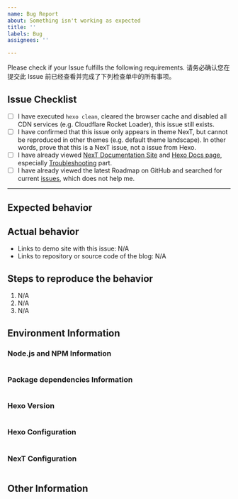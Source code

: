 ```yaml
---
name: Bug Report
about: Something isn't working as expected
title: ''
labels: Bug
assignees: ''

---
```


Please check if your Issue fulfills the following requirements.
请务必确认您在提交此 Issue 前已经查看并完成了下列检查单中的所有事项。

## Issue Checklist <!-- 我确认我已经查看了 -->
<!-- Change [ ] to [x] to select, not [ x] or [x ] (将 [ ] 换成 [x] 来选择，而非 [ x] 或者 [x ]) -->

- [ ] I have executed `hexo clean`, cleared the browser cache and disabled all CDN services (e.g. Cloudflare Rocket Loader), this issue still exists.
- [ ] I have confirmed that this issue only appears in theme NexT, but cannot be reproduced in other themes (e.g. default theme landscape). In other words, prove that this is a NexT issue, not a issue from Hexo.
- [ ] I have already viewed [NexT Documentation Site](http://theme-next.org/docs/) and [Hexo Docs page](https://hexo.io/docs/), especially [Troubleshooting](https://hexo.io/docs/troubleshooting.html) part.
- [ ] I have already viewed the latest Roadmap on GitHub and searched for current [issues](https://github.com/theme-next/hexo-theme-next/issues?utf8=%E2%9C%93&q=is%3Aissue), which does not help me.

***

## Expected behavior <!-- 预期行为 -->


## Actual behavior <!-- 实际行为 -->
<!-- Please provide at least one of the following information (请至少提供以下的一项信息) -->

- Links to demo site with this issue: N/A
- Links to repository or source code of the blog: N/A


## Steps to reproduce the behavior <!-- 重现步骤 -->
1. N/A
2. N/A
3. N/A


## Environment Information

### Node.js and NPM Information
<!-- Paste output from `node -v && npm -v` (粘贴 `node -v && npm -v` 输出的信息) -->
```

```

### Package dependencies Information
<!-- Paste output from `cat package.json` (粘贴 `cat package.json` 输出的信息) -->
```

```

### Hexo Version
<!-- Paste output from `hexo -v` (粘贴 `hexo -v` 输出的信息) -->
```

```

### Hexo Configuration
<!-- Paste configuration from Hexo `_config.yml` (从 Hexo `_config.yml` 中粘贴信息) -->
```yml

```

### NexT Configuration
<!-- Paste ONLY CHANGED CONFIGURATION from NexT `_config.yml` (只粘贴NexT主题配置文件 `_config.yml` 中修改过的部分) -->
```yml

```

## Other Information <!-- (Like Browser, System, Screenshots) -->
